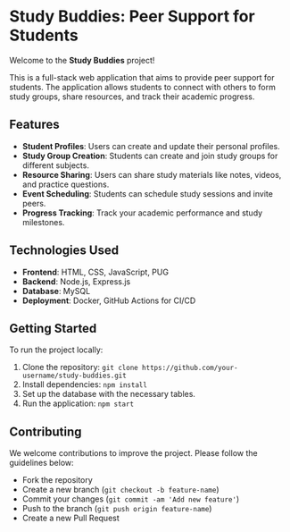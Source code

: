 # Study Buddies: Peer Support for Students

Welcome to the **Study Buddies** project!

This is a full-stack web application that aims to provide peer support for students. The application allows students to connect with others to form study groups, share resources, and track their academic progress.

## Features
- **Student Profiles**: Users can create and update their personal profiles.
- **Study Group Creation**: Students can create and join study groups for different subjects.
- **Resource Sharing**: Users can share study materials like notes, videos, and practice questions.
- **Event Scheduling**: Students can schedule study sessions and invite peers.
- **Progress Tracking**: Track your academic performance and study milestones.

## Technologies Used
- **Frontend**: HTML, CSS, JavaScript, PUG
- **Backend**: Node.js, Express.js
- **Database**: MySQL
- **Deployment**: Docker, GitHub Actions for CI/CD

## Getting Started
To run the project locally:
1. Clone the repository: `git clone https://github.com/your-username/study-buddies.git`
2. Install dependencies: `npm install`
3. Set up the database with the necessary tables.
4. Run the application: `npm start`

## Contributing
We welcome contributions to improve the project. Please follow the guidelines below:
- Fork the repository
- Create a new branch (`git checkout -b feature-name`)
- Commit your changes (`git commit -am 'Add new feature'`)
- Push to the branch (`git push origin feature-name`)
- Create a new Pull Request


